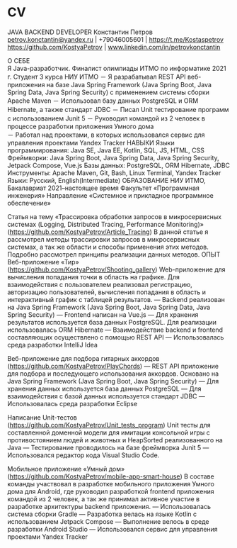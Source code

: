 # CV

JAVA BACKEND DEVELOPER
Константин Петров
petrov.konctantin@yandex.ru | +79046005601 | https://t.me/Kostaspetrov
https://github.com/KostyaPetrov | www.linkedin.com/in/petrovkonctantin

О СЕБЕ	
Я Java-разработчик. Финалист олимпиады ИТМО по информатике 2021 г. Студент 3 курса НИУ ИТМО
－	Я разрабатывал REST API веб-приложения на базе Java Spring Framework (Java Spring Boot, Java Spring Data, Java Spring Security) с применением системы сборки Apache Maven
－	Использовал базу данных PostgreSQL и ORM Hibernate, а также стандарт JDBC
－	Писал Unit тестирование программ с использованием Junit 5
－	Руководил командой из 2 человек в процессе разработки приложения Умного дома	
－	Работал над проектами, в которых использовался сервис для управления проектами Yandex Tracker
НАВЫКИ
Языки программирования: Java SE, Java EE, Kotlin, SQL, JS, HTML, CSS 
Фреймворки: Java Spring Boot, Java Spring Data, Java Spring Security, Jetpack Compose, Vue.js 
Базы данных: PostgreSQL, ORM Hibernate, JDBC 
Инструменты: Apache Maven, Git, Bash, Linux Terminal, Yandex Tracker 
Языки: Русский, English(Intermediate) 
ОБРАЗОВАНИЕ
НИУ ИТМО, Бакалавриат 2021–настоящее время
Факультет «Программная инженерия»
Направление «Системное и прикладное программное обеспечение»

Статья на тему «Трассировка обработки запросов в микросервисных системах (Logging, Distributed Tracing, Performance Monitoring)» (https://github.com/KostyaPetrov/Article_Tracing)
В данной статье я рассмотрел методы трассировки запросов в микросервисных системах, а так же области и способы применения этих методов. Подробно рассмотрел принципы реализации данных методов.
ОПЫТ
Веб-приложение «Тир» (https://github.com/KostyaPetrov/Shooting_gallery)
Web-приложение для вычисления попадания точки в область на графике. Для взаимодействия с пользователем реализовал регистрацию, авторизацию пользователей, вычисления попадания в область и интерактивный график с таблицей результатов.
—	Backend реализован на Java Spring Framework (Java Spring Boot, Java Spring Data, Java Spring Security)
—	Frontend написан на Vue.js
—	Для хранения результатов используется база данных PostgreSQL. Для реализации использовалась ORM Hibernate 
—	Взаимодействие backend и frontend составляющих осуществлено с помощью REST API
—	 Использовалась среда разработки IntelliJ Idea

Веб-приложение для подбора гитарных аккордов (https://github.com/KostyaPetrov/PlayChords)
—	REST API приложение для подбора и последующего использования аккордов. Основано на Java Spring Framework (Java Spring Boot, Java Spring Security)
—	Для хранения данных используется база данных PostgreSQL 
—	Для взаимодействия с базой данных используется стандарт JDBC
—	Использовалась среда разработки Eclipse
	
Написание Unit-тестов (https://github.com/KostyaPetrov/Unit_tests_program)
Unit тесты для составленной доменной модели для имитации консольной игры с противостоянием людей и животных и HeapSorted реализованного на Java
—	Тестирование проводилось на базе фреймворка Junit 5
—	Использовался редактор кода Visual Studio Code. 

Мобильное приложение «Умный дом» (https://github.com/KostyaPetrov/mobile-app-smart-house)
В составе команды участвовал в разработке мобильного приложения Умного дома для Android, где руководил разработкой frontend приложения командой из 2 человек, а так же принимал активное участие в разработке архитектуры backend приложения.
—	Использовалась система сборки Gradle
—	Разработка велась на языке Kotlin с использованием Jetpack Compose
—	Выполнение велось в среде разработки Android Studio
—	Использовался сервис для управления проектами Yandex Tracker 

